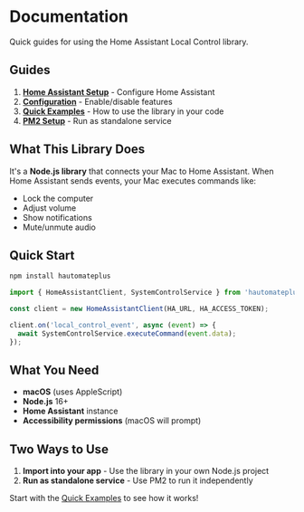 # Documentation

Quick guides for using the Home Assistant Local Control library.

## Guides

1. **[Home Assistant Setup](./1-home-assistant-setup.md)** - Configure Home Assistant
2. **[Configuration](./2-configuration.md)** - Enable/disable features
3. **[Quick Examples](./3-quick-examples.md)** - How to use the library in your code
4. **[PM2 Setup](./4-pm2-setup.md)** - Run as standalone service

## What This Library Does

It's a **Node.js library** that connects your Mac to Home Assistant. When Home Assistant sends events, your Mac executes commands like:
- Lock the computer
- Adjust volume
- Show notifications
- Mute/unmute audio

## Quick Start

```bash
npm install hautomateplus
```

```typescript
import { HomeAssistantClient, SystemControlService } from 'hautomateplus';

const client = new HomeAssistantClient(HA_URL, HA_ACCESS_TOKEN);

client.on('local_control_event', async (event) => {
  await SystemControlService.executeCommand(event.data);
});
```

## What You Need

- **macOS** (uses AppleScript)
- **Node.js** 16+
- **Home Assistant** instance
- **Accessibility permissions** (macOS will prompt)

## Two Ways to Use

1. **Import into your app** - Use the library in your own Node.js project
2. **Run as standalone service** - Use PM2 to run it independently

Start with the [Quick Examples](./3-quick-examples.md) to see how it works! 